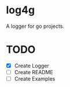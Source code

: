 # log4g

A logger for go projects.

# TODO
- [x] Create Logger
- [ ] Create README
- [ ] Create Examples